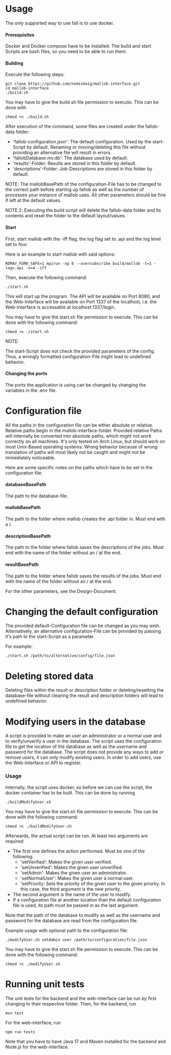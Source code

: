 # Usage

The only supported way to use fall is to use docker.

#### Prerequisites

Docker and Docker compose have to be installed. The build and start Scripts are bash files, so you need to be able to run them. 

#### Building

Execute the following steps:

```
git clone https://github.com/nomiskeig/mallob-interface.git
cd mallob-interface
./build.sh
```
You may have to give the build.sh file permission to execute. This can be done with
```
chmod +x ./build.sh
```

After execution of the command, some files are created under the fallob-data folder:

- 'fallob-configuration.json': The default configuration. Used by the start-Script by default. Renaming or moving/deleting this file without providing an alternative file will result in errors.
- 'fallobDatabase.mv.db': The database used by default.
- 'results'-Folder: Results are stored in this folder by default.
- 'descriptions'-Folder: Job-Descriptions are stored in this folder by default.

NOTE:
The mallobBasePath of the configuration-File has to be changed to the correct path before starting up fallob as well as the number of processes your instance of mallob uses. All other parameters should be fine if left at the default values.

NOTE 2:
Executing the build script will delete the fallob-data folder and its contents and reset the folder to the default layout/values.

#### Start

First, start mallob with the -iff flag, the log flag set to .api and the log level set to four.

Here is an example to start mallob with said options:
```
RDMAV_FORK_SAFE=1 mpirun -np 6 --oversubscribe build/mallob -t=1 -log=.api -v=4 -iff
```
Then, execute the following command:
```
./start.sh
```
This will start up the program. The API will be available on Port 8080, and the Web-Interface will be available on Port 1337 of the localhost, i.e. the Web-Interface is accessable at localhost:1337/login.


You may have to give the start.sh file permission to execute. This can be done with the following command:
```
chmod +x ./start.sh
```
NOTE:

The start-Script does not check the provided parameters of the config. Thus, a wrongly formatted configuration-File might lead to undefined behavior.


#### Changing the ports

The ports the application is using can be changed by changing the variables in the .env file.
# Configuration file

All the paths in the configuration file can be either absolute or relative. Relative paths begin in the mallob-interface-folder.
Provided relative Paths will internally be converted into absolute paths, which might not work correctly on all machines. It's only tested on Arch Linux, but should work on most Unix-Based operating systems. Wrong behavior because of wrong translation of paths will most likely not be caught and might not be immediately noticeable.

Here are some specific notes on the paths which have to be set in the configuration file:

#### databaseBasePath

The path to the database-file.

#### mallobBasePath

The path to the folder where mallob creates the .api folder in. Must end with a /.

#### descriptionBasePath

The path to the folder where fallob saves the descriptions of the jobs. Must end with the name of the folder without an / at the end.

#### resultBasePath

The path to the folder where fallob saves the results of the jobs. Must end with the name of the folder without an / at the end.

For the other parameters, see the Design-Document.

# Changing the default configuration

The provided default-Configuration file can be changed as you may wish.
Alternatively, an alternative configuration-File can be provided by passing it's path to the start-Script as a parameter.

For example:
```
./start.sh /path/to/alternative/config/file.json
```

# Deleting stored data

Deleting files within the result or description folder or deleting/resetting the database-file without clearing the result and description folders will lead to undefined behavior.



# Modifying users in the database

A script is provided to make an user an administrator or a normal user and to verify/unverify a user in the database.
The script uses the configuration file to get the location of the database as well as the username and password for the database.
The script does not provide any ways to add or remove users, it can only modify existing users. In order to add users, use the Web-Interface or API to register.

### Usage
Internally, the script uses docker, so before we can use the script, the docker container has to be built.
This can be done by running 
```
./buildModifyUser.sh
```
You may have to give the start.sh file permission to execute. This can be done with the following command:
```
chmod +x ./buildModifyUser.sh
```

Afterwards, the actual script can be run. At least two arguments are required:
- The first one defines the action performed. Must be one of the following:
    - 'setVerified': Makes the given user verified.
    - 'setUnverified': Makes the given user unverified.
    - 'setAdmin': Makes the given user an administrator.
    - 'setNormalUser': Makes the given user a normal user.
    - 'setPriority: Sets the priority of the given user to the given priority. In this case, the third argument is the new priority.
- The second argument is the name of the user to modify.
- If a configuration file at another location than the default configuration file is used, its path must be passed in as the last argument.

Note that the path of the database to modify as well as the username and password for the database are read from the configuration file.

Example usage with optional path to the configuration file:
```
./modifyUser.sh setAdmin user /path/to/configuration/file.json
```
You may have to give the start.sh file permission to execute. This can be done with the following command:
```
chmod +x ./modifyUser.sh
```

# Running unit tests

The unit tests for the backend and the web-interface can be run by first changing to their respective folder. 
Then, for the backend, run
```
mvn test
```
For the web-interface, run 
```
npm run tests
```
Note that you have to have Java 17 and Maven installed for the backend and Node.js for the web-interface.

